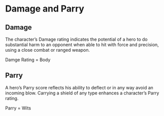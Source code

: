 # Damage and Parry

## Damage

The character’s Damage rating indicates the potential of a hero to do substantial harm to an opponent when able to hit with force and precision, using a close combat or ranged weapon. 

Damge Rating = Body

## Parry

 A hero’s Parry score reflects his ability to deflect or in any way avoid an incoming blow. Carrying a shield of any type enhances a character’s Parry rating.

Parry = Wits
